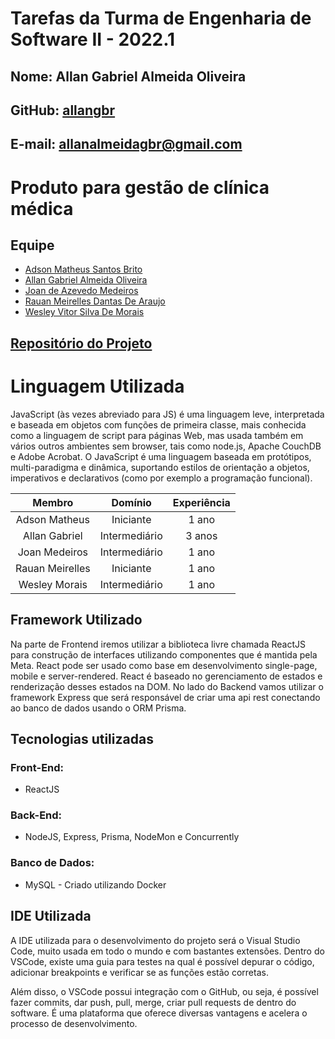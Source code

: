 # Tarefas da Turma de Engenharia de Software II - 2022.1

## Nome: Allan Gabriel Almeida Oliveira
## GitHub: [allangbr](https://github.com/allangbr)
## E-mail: allanalmeidagbr@gmail.com

# Produto para gestão de clínica médica
## Equipe
- [Adson Matheus Santos Brito](https://github.com/adson-matheus)
- [Allan Gabriel Almeida Oliveira](https://github.com/allangbr)
- [Joan de Azevedo Medeiros](https://github.com/joanmdrs)
- [Rauan Meirelles Dantas De Araujo](https://github.com/rauan-meirelles)
- [Wesley Vitor Silva De Morais](https://github.com/WesleyVitor)
## [Repositório do Projeto](https://github.com/joanmdrs/project-eng-2)

# Linguagem Utilizada
<p> JavaScript (às vezes abreviado para JS) é uma linguagem leve, interpretada e baseada em objetos com funções de primeira classe, mais conhecida como a linguagem de script para páginas Web, mas usada também em vários outros ambientes sem browser, tais como node.js,  Apache CouchDB e Adobe Acrobat. O JavaScript é uma linguagem baseada em protótipos, multi-paradigma e dinâmica, suportando estilos de orientação a objetos, imperativos e declarativos (como por exemplo a programação funcional).</p>

Membro          | Domínio       | Experiência
:--------------:|:-------------:|:-------:
Adson Matheus   | Iniciante     | 1 ano
Allan Gabriel   | Intermediário | 3 anos
Joan Medeiros   | Intermediário | 1 ano
Rauan Meirelles | Iniciante     | 1 ano
Wesley Morais   | Intermediário | 1 ano

## Framework Utilizado
<p> Na parte de Frontend iremos utilizar a biblioteca livre chamada ReactJS para construção de interfaces utilizando componentes que é mantida pela Meta. React pode ser usado como base em desenvolvimento single-page, mobile e server-rendered. React é baseado no gerenciamento de estados e renderização desses estados na DOM. No lado do Backend vamos utilizar o framework Express que será responsável de criar uma api rest conectando ao banco de dados usando o ORM Prisma.</p>

## Tecnologias utilizadas 
### Front-End: 
- ReactJS
### Back-End:
- NodeJS, Express, Prisma, NodeMon e Concurrently

### Banco de Dados:
- MySQL - Criado utilizando Docker

## IDE Utilizada
<p> A IDE utilizada para o desenvolvimento do projeto será o Visual Studio Code, muito usada em todo o mundo e com bastantes extensões. Dentro do VSCode, existe uma guia para testes na qual é possível depurar o código, adicionar breakpoints e verificar se as funções estão corretas.</p>
<p> Além disso, o VSCode possui integração com o GitHub, ou seja, é possível fazer commits, dar push, pull, merge, criar pull requests de dentro do software. É uma plataforma que oferece diversas vantagens e acelera o processo de desenvolvimento.</p>